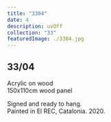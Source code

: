 ```yaml
---
title: "3304"
date: 4
description: uvOff
collection: "33"
featuredImage: ./3304.jpg
---
```


## 33/04

Acrylic on wood<br/>
150x110cm wood panel

Signed and ready to hang.<br/>
Painted in El REC, Catalonia. 2020.
